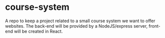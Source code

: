 # course-system
A repo to keep a project related to a small course system we want to offer websites. The back-end will be provided by a NodeJS/express server, front-end will be created in React.
